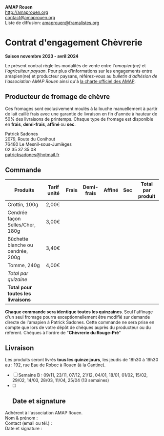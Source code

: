 **AMAP Rouen**  
http://amaprouen.org  
contact@amaprouen.org  
Liste de diffusion: amaprouen@framalistes.org

# Contrat d'engagement Chèvrerie

**Saison novembre 2023 - avril 2024**

Le présent contrat règle les modalités de vente entre l'*amapien(ne)* et *l'agriculteur paysan*.
Pour plus d'informations sur les engagements entre amapien(ne) et producteur paysans, référez-vous au *bulletin d'adhésion de l'association AMAP Rouen* ainsi qu'à [la charte officiel des AMAP](http://miramap.org/IMG/pdf/charte_des_amap_mars_2014-2.pdf).

## Producteur de fromage de chèvre

Ces fromages sont exclusivement moulés à la louche manuellement à partir de lait caillé frais avec une garantie de livraison en fin d'année à hauteur de 50% des livraisons de printemps. Chaque type de fromage est disponible en **frais**, **demi-frais**, **affiné** ou **sec**.

Patrick Sadones  
2079, Route du Conihout  
76480 Le Mesnil-sous-Jumièges  
02 35 37 35 08  
patricksadones@hotmail.fr  

## Commande

| Produits                             | Tarif unité | Frais | Demi-frais | Affiné | Sec | **Total par produit** |
| ------------------------------------ | ----------- | ----- | ---------- | ------ | --- | --------------------- |
| Crottin, 100g                        | 2,00€       |       |            |        |     |                       |
| Cendrée façon Selles/Cher, 180g      | 3,00€       |       |            |        |     |                       |
| Bûchette blanche ou cendrée, 200g    | 3,40€       |       |            |        |     |                       |
| Tomme, 240g                          | 4,00€       |       |            |        |     |                       |
| *Total par quizaine*                 |             |       |            |        |     |                       |
| **Total pour toutes les livraisons** |             |       |            |        |     | &nbsp;                |

**Chaque commande sera identique toutes les quinzaines**. Seul l'affinage d'un seul fromage pourra exceptionnellement être modifié sur demande directe de l'amapien à Patrick Sadones.
Cette commande ne sera prise en compte que lors de votre dépôt de chèques auprès du producteur ou du référent.
Chèques à l'ordre de "**Chèvrerie du Rouge-Prè**"

## Livraison

Les produits seront livrés **tous les quinze jours**, les jeudis de 18h30 à 19h30 au : 192, rue Eau de Robec à Rouen (à la Cantine).

- [ ] Semaine B : 09/11, 23/11, 07/12, 21/12, 04/01, 18/01, 01/02, 15/02, 29/02, 14/03, 28/03, 11/04, 25/04 (13 semaines)
- [ ] ## Date et signature

Adhérent à l'association AMAP Rouen.  
Nom & prénom :  
Contact (email ou tél.) :  
Date et signature :
